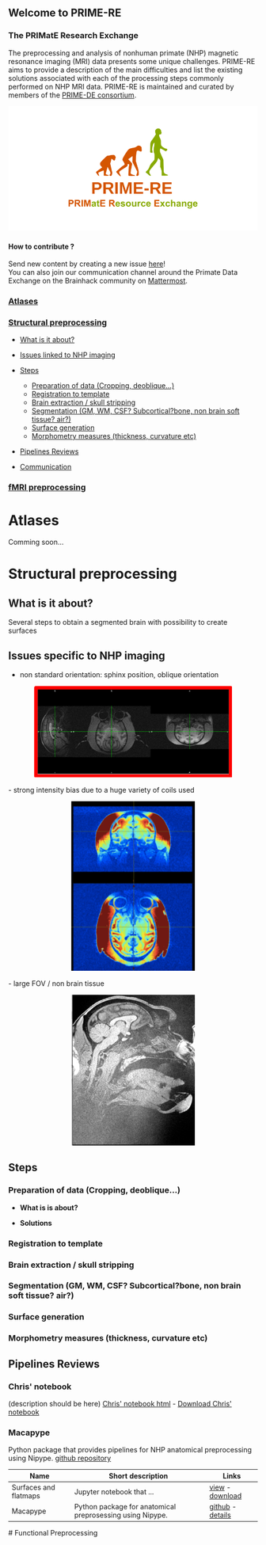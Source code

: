 ## Welcome to PRIME-RE
### The PRIMatE Research Exchange

The preprocessing and analysis of nonhuman primate (NHP) magnetic resonance imaging (MRI) data presents some unique challenges.
PRIME-RE aims to provide a description of the main difficulties and list the existing solutions associated with each of the processing steps commonly performed on NHP MRI data.
PRIME-RE is maintained and curated by members of the [PRIME-DE consortium](http://fcon_1000.projects.nitrc.org/indi/indiPRIME.html). 

![logo](images/social_preview_image.png)

#### How to contribute ?
Send new content by creating a new issue [here](https://github.com/PRIME-RE/prime-re.github.io/issues)!  
You can also join our communication channel around the Primate Data Exchange on the Brainhack community on [Mattermost](https://mattermost.brainhack.org/brainhack/channels/prime-de).

### [Atlases](#atlases)

### [Structural preprocessing](#structpreproc)
  
  - [What is it about?](#structdescription)
  - [Issues linked to NHP imaging](#structissues)
  - [Steps](#structsteps)
      - [Preparation of data (Cropping, deoblique…)](#structpreparation)
      - [Registration to template](#structregistration)
      - [Brain extraction / skull stripping](#structextraction)
      - [Segmentation (GM, WM, CSF? Subcortical?bone, non brain soft tissue? air?)](#structsegmentation)
      - [Surface generation](#structsurf)
      - [Morphometry measures (thickness, curvature etc)](#structmeasures)
      
  - [Pipelines Reviews](#structlinks)  
  - [Communication](structural_preprocessing/data_preparation.md#communication)
   

### [fMRI preprocessing](#funcpreproc)


<a name="atlases"></a>
# Atlases
Comming soon...


<a name="structpreproc"></a> 
# Structural preprocessing
<a name="structdescription"></a> 
## What is it about?
Several steps to obtain a segmented brain with possibility to create surfaces

<a name="structissues"></a> 
## Issues specific to NHP imaging
- non standard orientation: sphinx position, oblique orientation
<p align="center"><img src="images/misorientation.png" width="400"></p>
- strong intensity bias due to a huge variety of coils used
<p align="center"><img src="images/bias.png" width="250"></p>
- large FOV / non brain tissue
<p align="center"><img src="images/non_brain.png" width="250"></p>

<a name="structsteps"></a> 
## Steps
<a name="structpreparation"></a> 
### Preparation of data (Cropping, deoblique…)

- **What is is about?**

- **Solutions**


<a name="structregistration"></a>  
### Registration to template

<a name="structextraction"></a> 
### Brain extraction / skull stripping

<a name="structsegmentation"></a> 
### Segmentation (GM, WM, CSF? Subcortical?bone, non brain soft tissue? air?)

<a name="structsurf"></a> 
### Surface generation

<a name="structmeasures"></a> 
### Morphometry measures (thickness, curvature etc)

<a name="structlinks"></a> 
## Pipelines Reviews
### Chris' notebook
(description should be here)
[Chris' notebook html](structural_preprocessing/surfaces_and_flatmaps_notebook/Surfaces_and_Flatmaps.html)  - [Download Chris' notebook](structural_preprocessing/surfaces_and_flatmaps_notebook/Surfaces_and_Flatmaps.ipynb)
### Macapype
Python package that provides pipelines for NHP anatomical preprocessing using Nipype.
[github repository](https://github.com/BastienCagna/macapype)

| Name | Short description | Links |
| --- | --- | --- |
| Surfaces and flatmaps | Jupyter notebook that ... | [view](structural_preprocessing/surfaces_and_flatmaps_notebook/Surfaces_and_Flatmaps.html) - [download](structural_preprocessing/surfaces_and_flatmaps_notebook/Surfaces_and_Flatmaps.ipynb) |
| Macapype | Python package for anatomical preprosessing using Nipype. | [github](https://github.com/BastienCagna/macapype) - [details](https://github.com/PRIME-RE/prime-re.github.io/issues/7) |

<a name="funcpreproc">
# Functional Preprocessing









